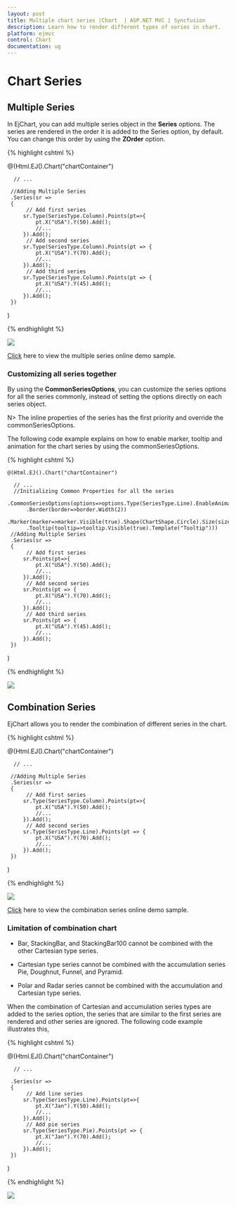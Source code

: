 ```yaml
---
layout: post
title: Multiple chart series |Chart  | ASP.NET MVC | Syncfusion
description: Learn how to render different types of series in chart.
platform: ejmvc
control: Chart
documentation: ug
---
```


# Chart Series

## Multiple Series

In EjChart, you can add multiple series object in the **Series** options. The series are rendered in the order it is added to the Series option, by default. You can change this order by using the **ZOrder** option.  

{% highlight cshtml %}


@(Html.EJ().Chart("chartContainer")

      // ...

     //Adding Multiple Series
     .Series(sr =>
     {
          // Add first series
         sr.Type(SeriesType.Column).Points(pt=>{
             pt.X("USA").Y(50).Add();
             //...
         }).Add();
          // Add second series
         sr.Type(SeriesType.Column).Points(pt => { 
             pt.X("USA").Y(70).Add(); 
             //...
         }).Add();
          // Add third series
         sr.Type(SeriesType.Column).Points(pt => { 
             pt.X("USA").Y(45).Add();
             //...
         }).Add();
     })
 )


{% endhighlight %}

![](Chart-Series_images/Chart-Series_img1.png)


[Click](https://ej2.syncfusion.com/home/aspnetmvc.html#platform) here to view the multiple series online demo sample.


### Customizing all series together

By using the **CommonSeriesOptions**, you can customize the series options for all the series commonly, instead of setting the options directly on each series object. 

N> The inline properties of the series has the first priority and override the commonSeriesOptions.

The following code example explains on how to enable marker, tooltip and animation for the chart series by using the commonSeriesOptions.

{% highlight cshtml %}


    @(Html.EJ().Chart("chartContainer")

      // ...
      //Initializing Common Properties for all the series
      .CommonSeriesOptions(options=>options.Type(SeriesType.Line).EnableAnimation(true)
          .Border(border=>border.Width(2))
          .Marker(marker=>marker.Visible(true).Shape(ChartShape.Circle).Size(size=>size.Height(10).Width(10)))
          .Tooltip(tooltip=>tooltip.Visible(true).Template("Tooltip")))
     //Adding Multiple Series
     .Series(sr =>
     {
          // Add first series
         sr.Points(pt=>{
             pt.X("USA").Y(50).Add();
             //...
         }).Add();
          // Add second series
         sr.Points(pt => { 
             pt.X("USA").Y(70).Add(); 
             //...
         }).Add();
          // Add third series
         sr.Points(pt => { 
             pt.X("USA").Y(45).Add();
             //...
         }).Add();
     })
 )


{% endhighlight %} 

![](Chart-Series_images/Chart-Series_img2.png)


## Combination Series

EjChart allows you to render the combination of different series in the chart. 

{% highlight cshtml %}


@(Html.EJ().Chart("chartContainer")

      // ...
    
     //Adding Multiple Series
     .Series(sr =>
     {
          // Add first series
         sr.Type(SeriesType.Column).Points(pt=>{
             pt.X("USA").Y(50).Add();
             //...
         }).Add();
          // Add second series
         sr.Type(SeriesType.Line).Points(pt => { 
             pt.X("USA").Y(70).Add(); 
             //...        
         }).Add();
     })
 )


{% endhighlight %}

![](Chart-Series_images/Chart-Series_img3.png)


[Click](https://ej2.syncfusion.com/home/aspnetmvc.html#platform) here to view the combination series online demo sample.

### Limitation of combination chart

* Bar, StackingBar, and StackingBar100 cannot be combined with the other Cartesian type series.

* Cartesian type series cannot be combined with the accumulation series Pie, Doughnut, Funnel, and Pyramid.

* Polar and Radar series cannot be combined with the accumulation and Cartesian type series.

When the combination of Cartesian and accumulation series types are added to the series option, the series that are similar to the first series are rendered and other series are ignored. The following code example illustrates this,  


{% highlight cshtml %}


@(Html.EJ().Chart("chartContainer")

      // ...
    
     .Series(sr =>
     {
          // Add line series
         sr.Type(SeriesType.Line).Points(pt=>{
             pt.X("Jan").Y(50).Add();
             //...
         }).Add();
          // Add pie series
         sr.Type(SeriesType.Pie).Points(pt => { 
             pt.X("Jan").Y(70).Add(); 
             //...        
         }).Add();
     })
 )

{% endhighlight %}

![](Chart-Series_images/Chart-Series_img4.png)

